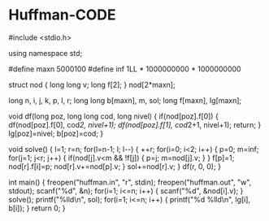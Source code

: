 # Huffman-CODE
#include <stdio.h>
 
using namespace std;
 
#define maxn 5000100
#define inf 1LL * 1000000000 * 1000000000
 
struct nod
{
    long long v;
    long f[2];
} nod[2*maxn];
 
long n, i, j, k, p, l, r;
long long b[maxn], m, sol;
long f[maxn], lg[maxn];
 
void df(long poz, long long cod, long nivel)
{
    if(nod[poz].f[0])
    {
        df(nod[poz].f[0], cod*2, nivel+1);
        df(nod[poz].f[1], cod*2+1, nivel+1);
        return;
    }
    lg[poz]=nivel;
    b[poz]=cod;
}
 
void solve()
{
    l=1;
    r=n;
    for(l=n-1; l; l--)
    {
        ++r;
        for(i=0; i<2; i++)
        {
            p=0;
            m=inf;
            for(j=1; j<r; j++)
            {
                if(nod[j].v<m && !f[j])
                {
                    p=j;
                    m=nod[j].v;
                }
            }
            f[p]=1;
            nod[r].f[i]=p;
            nod[r].v+=nod[p].v;
        }
        sol+=nod[r].v;
    }
    df(r, 0, 0);
}             
 
int main()
{
    freopen("huffman.in", "r", stdin);
    freopen("huffman.out", "w", stdout);
    scanf("%d", &n);
    for(i=1; i<=n; i++)
    {
        scanf("%d", &nod[i].v);
    }
    solve();
    printf("%lld\n", sol);
    for(i=1; i<=n; i++)
    {
        printf("%d %lld\n", lg[i], b[i]);
    }
    return 0;
}
